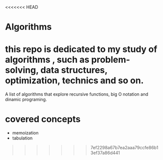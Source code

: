 <<<<<<< HEAD
# Algorithms

this repo is dedicated to my study of algorithms , such as problem-solving, data structures, optimization, technics and
so on.
=======
A list of algorithms that explore recursive functions, big O notation and dinamic programing. 

# covered concepts
  + memoization
  + tabulation
>>>>>>> 7ef2298a67b7ea2aaa79ccfe86b13ef37a86d441

